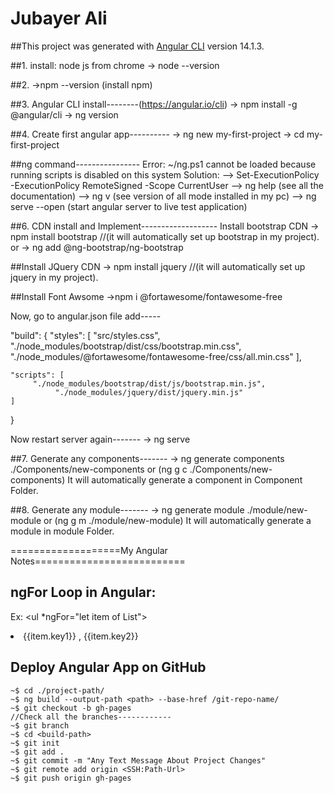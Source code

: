 # Jubayer Ali

##This project was generated with [Angular CLI](https://github.com/angular/angular-cli) version 14.1.3.





##1. install: node js from chrome
-> node --version

##2. ->npm --version (install npm)

##3. Angular CLI install--------(https://angular.io/cli)
-> npm install -g @angular/cli
-> ng version


##4. Create first angular app----------
-> ng new my-first-project
-> cd my-first-project

##ng command----------------
Error: ~/ng.ps1 cannot be loaded because running scripts is disabled on this system
Solution: --> Set-ExecutionPolicy -ExecutionPolicy RemoteSigned -Scope CurrentUser
--> ng help (see all the documentation)
--> ng v (see version of all mode installed in my pc)
--> ng serve --open (start angular server to live test application)


##6. CDN install and Implement------------------- 
Install bootstrap CDN
-> npm install bootstrap    //(it will automatically set up bootstrap in my project).
or
-> ng add @ng-bootstrap/ng-bootstrap

##Install JQuery CDN
-> npm install jquery    //(it will automatically set up jquery in my project).

##Install Font Awsome
->npm i @fortawesome/fontawesome-free

Now, go to angular.json file add-----

"build": {
    "styles": [
                "src/styles.css",
              "./node_modules/bootstrap/dist/css/bootstrap.min.css",
              "./node_modules/@fortawesome/fontawesome-free/css/all.min.css"
            ],
            
    "scripts": [
         "./node_modules/bootstrap/dist/js/bootstrap.min.js",
              "./node_modules/jquery/dist/jquery.min.js"
    ]

}


Now restart server again-------  -> ng serve

##7. Generate any components-------
-> ng generate components ./Components/new-components or (ng g c ./Components/new-components)
It will automatically generate a component in Component Folder.

##8. Generate any module-------
-> ng generate module ./module/new-module or (ng g m ./module/new-module)
It will automatically generate a module in module Folder.


===================My Angular Notes==========================

## ngFor Loop in Angular:
Ex: <ul *ngFor="let item of List">
      <li>{{item.key1}} , {{item.key2}}</li>
    </ul>





## Deploy Angular App on GitHub
```
~$ cd ./project-path/
~$ ng build --output-path <path> --base-href /git-repo-name/
~$ git checkout -b gh-pages
//Check all the branches------------
~$ git branch
~$ cd <build-path>
~$ git init
~$ git add .
~$ git commit -m "Any Text Message About Project Changes"
~$ git remote add origin <SSH:Path-Url>
~$ git push origin gh-pages

```
